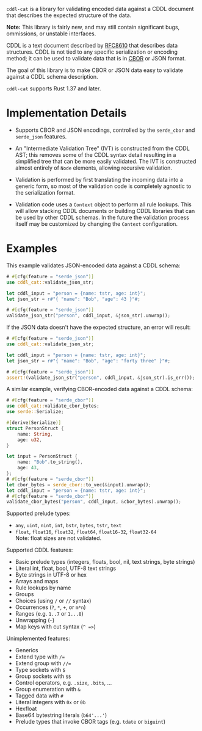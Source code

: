 `cddl-cat` is a library for validating encoded data against a CDDL
document that describes the expected structure of the data.

**Note:** This library is fairly new, and may still contain significant
bugs, ommissions, or unstable interfaces.

CDDL is a text document described by [RFC8610] that describes data
structures.  CDDL is not tied to any specific serialization or encoding
method; it can be used to validate data that is in [CBOR] or JSON format.

The goal of this library is to make CBOR or JSON data easy to validate
against a CDDL schema description.

`cddl-cat` supports Rust 1.37 and later.

# Implementation Details

- Supports CBOR and JSON encodings, controlled by the `serde_cbor` and
  `serde_json` features.

- An "Intermediate Validation Tree" (IVT) is constructed from the CDDL
  AST; this removes some of the CDDL syntax detail resulting in a
  simplified tree that can be more easily validated.
  The IVT is constructed almost entirely of `Node` elements, allowing
  recursive validation.

- Validation is performed by first translating the incoming data into
  a generic form, so most of the validation code is completely agnostic
  to the serialization format.

- Validation code uses a `Context` object to perform all rule lookups.
  This will allow stacking CDDL documents or building CDDL libraries that
  can be used by other CDDL schemas.  In the future the validation process
  itself may be customized by changing the `Context` configuration.

# Examples

This example validates JSON-encoded data against a CDDL schema:

```rust
# #[cfg(feature = "serde_json")]
use cddl_cat::validate_json_str;

let cddl_input = "person = {name: tstr, age: int}";
let json_str = r#"{ "name": "Bob", "age": 43 }"#;

# #[cfg(feature = "serde_json")]
validate_json_str("person", cddl_input, &json_str).unwrap();
```

If the JSON data doesn't have the expected structure, an error will
result:
```rust
# #[cfg(feature = "serde_json")]
use cddl_cat::validate_json_str;

let cddl_input = "person = {name: tstr, age: int}";
let json_str = r#"{ "name": "Bob", "age": "forty three" }"#;

# #[cfg(feature = "serde_json")]
assert!(validate_json_str("person", cddl_input, &json_str).is_err());
```

A similar example, verifying CBOR-encoded data against a CDDL schema:
```rust
# #[cfg(feature = "serde_cbor")]
use cddl_cat::validate_cbor_bytes;
use serde::Serialize;

#[derive(Serialize)]
struct PersonStruct {
    name: String,
    age: u32,
}

let input = PersonStruct {
    name: "Bob".to_string(),
    age: 43,
};
# #[cfg(feature = "serde_cbor")]
let cbor_bytes = serde_cbor::to_vec(&input).unwrap();
let cddl_input = "person = {name: tstr, age: int}";
# #[cfg(feature = "serde_cbor")]
validate_cbor_bytes("person", cddl_input, &cbor_bytes).unwrap();
```

Supported prelude types:
- `any`, `uint`, `nint`, `int`, `bstr`, `bytes`, `tstr`, `text`
- `float`, `float16`, `float32`, `float64`, `float16-32`, `float32-64` \
Note: float sizes are not validated.

Supported CDDL features:
- Basic prelude types (integers, floats, bool, nil, text strings, byte strings)
- Literal int, float, bool, UTF-8 text strings
- Byte strings in UTF-8 or hex
- Arrays and maps
- Rule lookups by name
- Groups
- Choices (using `/` or `//` syntax)
- Occurrences (`?`, `*`, `+`, or `m*n`)
- Ranges (e.g. `1..7` or `1...8`)
- Unwrapping (`~`)
- Map keys with cut syntax (`^ =>`)

Unimplemented features:
- Generics
- Extend type with `/=`
- Extend group with `//=`
- Type sockets with `$`
- Group sockets with `$$`
- Control operators, e.g. `.size`, `.bits`, ...
- Group enumeration with `&`
- Tagged data with `#`
- Literal integers with `0x` or `0b`
- Hexfloat
- Base64 bytestring literals (`b64'...'`)
- Prelude types that invoke CBOR tags (e.g. `tdate` or `biguint`)

[`Node`]: ivt::Node
[`Context`]: context::Context
[RFC8610]: https://tools.ietf.org/html/rfc8610
[CBOR]: https://cbor.io/
